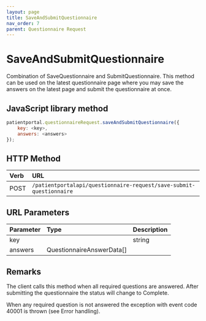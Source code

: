 ```yaml
---
layout: page
title: SaveAndSubmitQuestionnaire
nav_order: 7
parent: Questionnaire Request
---
```


# SaveAndSubmitQuestionnaire

Combination of SaveQuestionnaire and SubmitQuestionnaire. This method can be used on the latest questionnaire page where you may save the answers on the latest page and submit the questionnaire at once.

## JavaScript library method

```javascript
patientportal.questionnaireRequest.saveAndSubmitQuestionnaire({
    key: <key>,
    answers: <answers>
});
```

## HTTP Method

| Verb | URL                                               |
|:-----|:--------------------------------------------------|
| POST | `/patientportalapi/questionnaire-request/save-submit-questionnaire` |

## URL Parameters

| Parameter | Type   | Description                                                 |
|:----------|:-------|:------------------------------------------------------------|
| key |     | string | The validation key provided in the URL. |
| answers | QuestionnaireAnswerData\[\] |     | Collection of answers. |

## Remarks

The client calls this method when all required questions are answered. After submitting the questionnaire the status will change to Complete.

When any required question is not answered the exception with event code 40001 is thrown (see Error handling).
